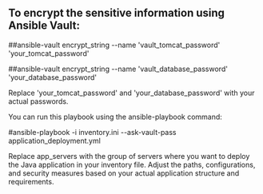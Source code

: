 ##  To encrypt the sensitive information using Ansible Vault:


##ansible-vault encrypt_string --name 'vault_tomcat_password' 'your_tomcat_password'

##ansible-vault encrypt_string --name 'vault_database_password' 'your_database_password'


Replace 'your_tomcat_password' and 'your_database_password' with your actual passwords.



You can run this playbook using the ansible-playbook command:




#ansible-playbook -i inventory.ini --ask-vault-pass application_deployment.yml

Replace app_servers with the group of servers where you want to deploy the Java application in your inventory file. Adjust the paths, configurations, and security measures based on your actual application structure and requirements.





